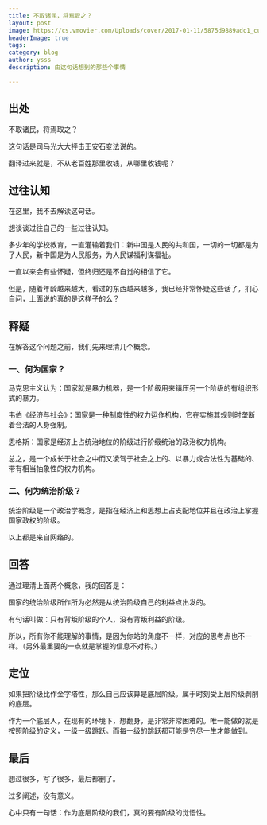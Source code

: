 ```yaml
---
title: 不取诸民，将焉取之？
layout: post
image: https://cs.vmovier.com/Uploads/cover/2017-01-11/5875d9889adc1_cut.jpeg@600w_400h_1e_1c.jpg
headerImage: true
tags: 
category: blog
author: ysss
description: 由这句话想到的那些个事情

---
```


## 出处

不取诸民，将焉取之？

这句话是司马光大大抨击王安石变法说的。

翻译过来就是，不从老百姓那里收钱，从哪里收钱呢？

## 过往认知

在这里，我不去解读这句话。

想谈谈过往自己的一些过往认知。

多少年的学校教育，一直灌输着我们：新中国是人民的共和国，一切的一切都是为了人民，新中国是为人民服务，为人民谋福利谋福祉。

一直以来会有些怀疑，但终归还是不自觉的相信了它。

但是，随着年龄越来越大，看过的东西越来越多，我已经非常怀疑这些话了，扪心自问，上面说的真的是这样子的么？

## 释疑

在解答这个问题之前，我们先来理清几个概念。

### 一、何为国家？

马克思主义认为：国家就是暴力机器，是一个阶级用来镇压另一个阶级的有组织形式的暴力。

韦伯《经济与社会》：国家是一种制度性的权力运作机构，它在实施其规则时垄断着合法的人身强制。

恩格斯：国家是经济上占统治地位的阶级进行阶级统治的政治权力机构。

总之，是一个成长于社会之中而又凌驾于社会之上的、以暴力或合法性为基础的、带有相当抽象性的权力机构。

### 二、何为统治阶级？

统治阶级是一个政治学概念，是指在经济上和思想上占支配地位并且在政治上掌握国家政权的阶级。

以上都是来自网络的。

## 回答

通过理清上面两个概念，我的回答是：

国家的统治阶级所作所为必然是从统治阶级自己的利益点出发的。

有句话叫做：只有背叛阶级的个人，没有背叛利益的阶级。

所以，所有你不能理解的事情，是因为你站的角度不一样，对应的思考点也不一样。（另外最重要的一点就是掌握的信息不对称。）

## 定位

如果把阶级比作金字塔性，那么自己应该算是底层阶级。属于时刻受上层阶级剥削的底层。

作为一个底层人，在现有的环境下，想翻身，是非常非常困难的。唯一能做的就是按照阶级的定义，一级一级跳跃。而每一级的跳跃都可能是穷尽一生才能做到。

## 最后

想过很多，写了很多，最后都删了。

过多阐述，没有意义。

心中只有一句话：作为底层阶级的我们，真的要有阶级的觉悟性。
